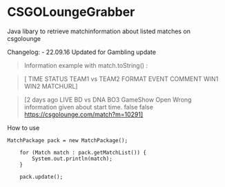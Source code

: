 # CSGOLoungeGrabber
Java libary to retrieve matchinformation about listed matches on csgolounge

Changelog:
      - 22.09.16 Updated for Gambling update

>Information example with match.toString() :

>[ TIME STATUS TEAM1 vs TEAM2 FORMAT EVENT COMMENT WIN1 WIN2 MATCHURL]

>[2 days ago LIVE BD vs DNA BO3 GameShow Open Wrong information given about start time. false false https://csgolounge.com/match?m=10291]




How to use 


	MatchPackage pack = new MatchPackage();

		for (Match match : pack.getMatchList()) {
			System.out.println(match);
		}
		
		pack.update();
